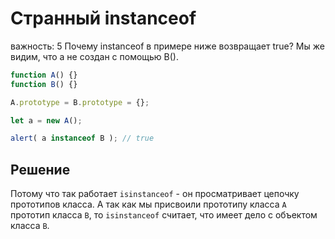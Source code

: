 # Странный instanceof
важность: 5
Почему instanceof в примере ниже возвращает true? Мы же видим, что a не создан с помощью B().
```js
function A() {}
function B() {}

A.prototype = B.prototype = {};

let a = new A();

alert( a instanceof B ); // true
```
## Решение
Потому что так работает `isinstanceof` - он просматривает цепочку прототипов класса. А так как мы присвоили прототипу класса `A` прототип класса `B`, то `isinstanceof` считает, что имеет дело с объектом класса `B`.